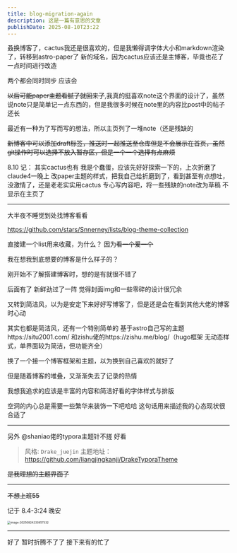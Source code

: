 ```yaml
---
title: blog-migration-again
description: 这是一篇有意思的文章
publishDate: 2025-08-10T23:22
---
```

叒换博客了，cactus我还是很喜欢的，但是我懒得调字体大小和markdown渲染了，转移到astro-paper了
新的域名，因为cactus应该还是主博客，毕竟也花了一点时间进行改造

两个都会同时同步 应该会

~~以后可能paper主题看腻了就回来了~~,我真的挺喜欢note这个界面的设计了，虽然说note只是简单记一点东西的，但是我很多时候在note里的内容比post中的帖子还长

最近有一种为了写而写的想法，所以主页列了一堆note（还是残缺的

~~新博客中可以添加draft标签，推送时一起推送至仓库但是不会展示在首页，虽然git操作时可以选择不放入暂存区，但是一个一个选择有点麻烦~~

8.10 记： 其实cactus也有 我是个蠢蛋，应该先好好探索一下的，上次折磨了claude4一晚上 改paper主题的样式，把我自己给折磨到了，看到甚至有点想吐，没激情了，还是老老实实用cactus 专心写内容吧，将一些残缺的note改为草稿 不显示在主页了

---

大半夜不睡觉到处找博客看看

https://github.com/stars/Snnerney/lists/blog-theme-collection

直接建一个list用来收藏，为什么？ 因为~~看一个爱一个~~

我在想我到底想要的博客是什么样子的？

刚开始不了解搭建博客时，想的是有就很不错了

后面有了 新鲜劲过了一阵 觉得封面img和一些零碎的设计很冗余

又转到简洁风，以为是安定下来好好写博客了，但是还是会在看到其他大佬的博客时心动

其实也都是简洁风，还有一个特别简单的 基于astro自己写的主题https://situ2001.com/ 和zishu佬的https://zishu.me/blog/（hugo框架 无动态样式，单界面较为简洁，但功能齐全）

换了一个接一个博客框架和主题，以为换到自己喜欢的就好了

但是随着博客的堆叠，又渐渐失去了记录的热情

我想我追求的应该是丰富的内容和简洁好看的字体样式与排版

空洞的内心总是需要一些繁华来装饰一下吧哈哈 这句话用来描述我的心态现状很合适了

---

另外 @shaniao佬的typora主题针不搓 好看

> 风格: `Drake_juejin`
> 主题地址：https://github.com/liangjingkanji/DrakeTyporaTheme

~~是我理想的主题界面了~~

---

~~不想上班55~~

记于 8.4-3:24 晚安

<img src="https://linux.do/uploads/default/original/4X/0/6/f/06f398430a63e1f93b6153414303d0974045a4f3.png"  alt="image-20250824233857332" style="zoom:45%;"/>

---

好了 暂时折腾不了了 接下来有的忙了
